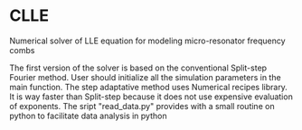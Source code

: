 # CLLE
Numerical solver of LLE equation for modeling micro-resonator frequency combs

The first version of the solver is based on the conventional Split-step Fourier method. User should initialize all the simulation parameters in the main function. 
The step adaptative method uses Numerical recipes library. It is way faster than Split-step because it does not use expensive evaluation of exponents. 
The sript "read_data.py" provides with a small routine on python to facilitate data analysis in python
